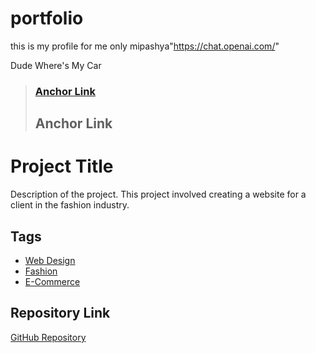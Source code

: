 # portfolio
this is my profile for me only
mipashya"https://chat.openai.com/"

</span>Dude Where's My Car

> ### [Anchor Link](#anchor-link)
> ## Anchor Link



# Project Title

Description of the project. This project involved creating a website for a client in the fashion industry.

## Tags
- [Web Design](#)
- [Fashion](#)
- [E-Commerce](#)

## Repository Link
[GitHub Repository](https://github.com/yourusername/project-title)
